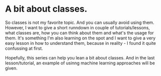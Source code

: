 # A bit about classes.

So classes is not my favorite topic. And you can usually avoid using them. However, I want to give a short runndown in couple of tutorials/lessons, what classes are, how you can think about them and what's the usage for them. It's something I'm also learning on the spot and I want to give a very easy lesson in how to understand them, because in reality - I found it quite confussing at first.

Hopefully, this series can help you lean a bit about classes. And in the last lesson/tutorial, an example of usinng machine learning approaches will be given.
